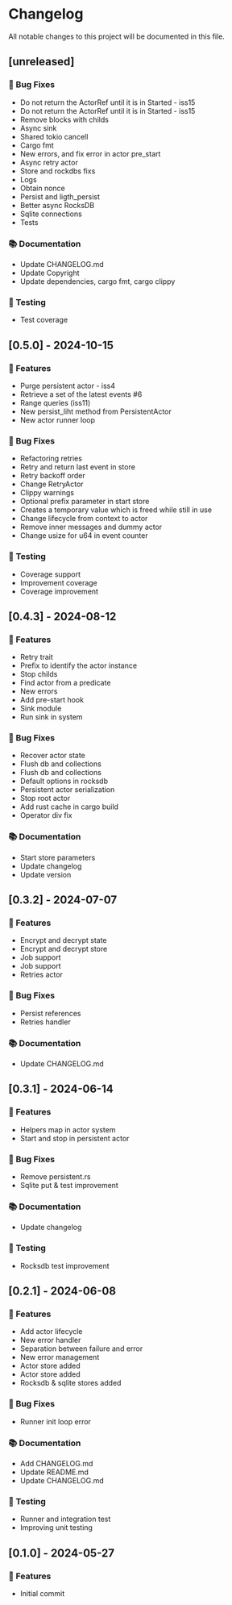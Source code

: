 # Changelog

All notable changes to this project will be documented in this file.

## [unreleased]

### 🐛 Bug Fixes

- Do not return the ActorRef until it is in Started - iss15
- Do not return the ActorRef until it is in Started - iss15
- Remove blocks with childs
- Async sink
- Shared tokio cancell
- Cargo fmt
- New errors, and fix error in actor pre_start
- Async retry actor
- Store and rockdbs fixs
- Logs
- Obtain nonce
- Persist and ligth_persist
- Better async RocksDB
- Sqlite connections
- Tests

### 📚 Documentation

- Update CHANGELOG.md
- Update Copyright
- Update dependencies, cargo fmt, cargo clippy

### 🧪 Testing

- Test coverage

## [0.5.0] - 2024-10-15

### 🚀 Features

- Purge persistent actor - iss4
- Retrieve a set of the latest events #6
- Range queries (iss11)
- New persist_liht method from PersistentActor
- New actor runner loop

### 🐛 Bug Fixes

- Refactoring retries
- Retry and return last event in store
- Retry backoff order
- Change RetryActor
- Clippy warnings
- Optional prefix parameter in start store
- Creates a temporary value which is freed while still in use
- Change lifecycle from context to actor
- Remove inner messages and dummy actor
- Change usize for u64 in event counter

### 🧪 Testing

- Coverage support
- Improvement coverage
- Coverage improvement

## [0.4.3] - 2024-08-12

### 🚀 Features

- Retry trait
- Prefix to identify the actor instance
- Stop childs
- Find actor from a predicate
- New errors
- Add pre-start hook
- Sink module
- Run sink in system

### 🐛 Bug Fixes

- Recover actor state
- Flush db and collections
- Flush db and collections
- Default options in rocksdb
- Persistent actor serialization
- Stop root actor
- Add rust cache in cargo build
- Operator div fix

### 📚 Documentation

- Start store parameters
- Update changelog
- Update version

## [0.3.2] - 2024-07-07

### 🚀 Features

- Encrypt and decrypt state
- Encrypt and decrypt store
- Job support
- Job support
- Retries actor

### 🐛 Bug Fixes

- Persist references
- Retries handler

### 📚 Documentation

- Update CHANGELOG.md

## [0.3.1] - 2024-06-14

### 🚀 Features

- Helpers map in actor system
- Start and stop in persistent actor

### 🐛 Bug Fixes

- Remove persistent.rs
- Sqlite put & test improvement

### 📚 Documentation

- Update changelog

### 🧪 Testing

- Rocksdb test improvement

## [0.2.1] - 2024-06-08

### 🚀 Features

- Add actor lifecycle
- New error handler
- Separation between failure and error
- New error management
- Actor store added
- Actor store added
- Rocksdb & sqlite stores added

### 🐛 Bug Fixes

- Runner init loop error

### 📚 Documentation

- Add CHANGELOG.md
- Update README.md
- Update CHANGELOG.md

### 🧪 Testing

- Runner and integration test
- Improving unit testing

## [0.1.0] - 2024-05-27

### 🚀 Features

- Initial commit

<!-- generated by git-cliff -->
